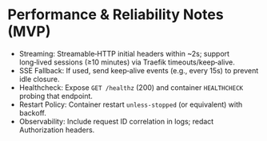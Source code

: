 # Performance & Reliability Notes (MVP)
- Streaming: Streamable‑HTTP initial headers within ~2s; support long‑lived sessions (≥10 minutes) via Traefik timeouts/keep‑alive.
- SSE Fallback: If used, send keep‑alive events (e.g., every 15s) to prevent idle closure.
- Healthcheck: Expose `GET /healthz` (200) and container `HEALTHCHECK` probing that endpoint.
- Restart Policy: Container restart `unless-stopped` (or equivalent) with backoff.
- Observability: Include request ID correlation in logs; redact Authorization headers.
